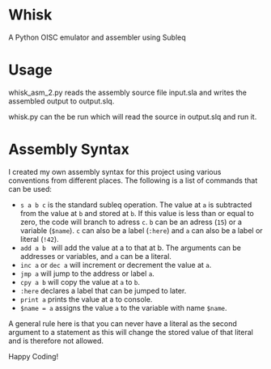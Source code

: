 # Whisk
 A Python OISC emulator and assembler using Subleq
 
Usage
===========
whisk_asm_2.py reads the assembly source file input.sla and writes the assembled
output to output.slq.

whisk.py can the be run which will read the source in output.slq and run it.

Assembly Syntax
====================

I created my own assembly syntax for this project using various conventions
from different places. The following is a list of commands that can be used:

- ```s a b c``` is the standard subleq operation. The value at ```a``` is subtracted
from the value at ```b``` and stored at ```b```. If this value is less than
or equal to zero, the code will branch to adress ```c```. ```b```
can be an adress (```15```) or a variable (```$name```). ```c``` can also be a
label (```:here```) and ```a``` can also be a label or literal (```!42```).
- ```add a b ``` will add the value at a to that at b. The arguments can be
addresses or variables, and ```a``` can be a literal.
- ```inc a``` or ```dec a``` will increment or decrement the value at ```a```.
- ```jmp a``` will jump to the address or label ```a```.
- ```cpy a b``` will copy the value at ```a``` to ```b```.
- ```:here``` declares a label that can be jumped to later.
- ```print a``` prints the value at a to console.
- ```$name = a``` assigns the value ```a``` to the variable with name ```$name```.

A general rule here is that you can never have a literal as the second argument
to a statement as this will change the stored value of that literal and is
therefore not allowed.

Happy Coding!